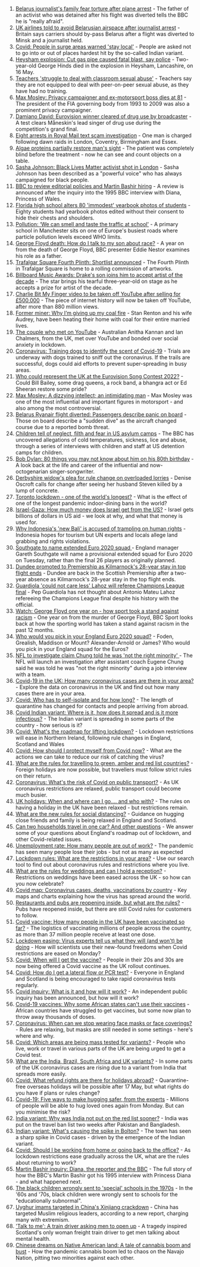 1. [Belarus journalist's family fear torture after plane arrest](https://www.bbc.co.uk/news/world-europe-57233412) - The father of an activist who was detained after his flight was diverted tells the BBC he is "really afraid".
2. [UK airlines told to avoid Belarusian airspace after journalist arrest](https://www.bbc.co.uk/news/uk-57232988) - Britain says carriers should by-pass Belarus after a flight was diverted to Minsk and a journalist held.
3. [Covid: People in surge areas warned 'stay local'](https://www.bbc.co.uk/news/uk-england-57232728) - People are asked not to go into or out of places hardest hit by the so-called Indian variant.
4. [Heysham explosion: Cut gas pipe caused fatal blast, say police](https://www.bbc.co.uk/news/uk-england-lancashire-57232373) - Two-year-old George Hinds died in the explosion in Heysham, Lancashire, on 16 May.
5. [Teachers 'struggle to deal with classroom sexual abuse'](https://www.bbc.co.uk/news/education-57231920) - Teachers say they are not equipped to deal with peer-on-peer sexual abuse, as they have had no training.
6. [Max Mosley: Privacy campaigner and ex-motorsport boss dies at 81](https://www.bbc.co.uk/news/uk-57232681) - The president of the FIA governing body from 1993 to 2009 was also a prominent privacy campaigner.
7. [Damiano David: Eurovision winner cleared of drug use by broadcaster](https://www.bbc.co.uk/news/world-europe-57234821) - A test clears Måneskin's lead singer of drug use during the competition's grand final.
8. [Eight arrests in Royal Mail text scam investigation](https://www.bbc.co.uk/news/uk-england-57226704) - One man is charged following dawn raids in London, Coventry, Birmingham and Essex.
9. [Algae proteins partially restore man's sight](https://www.bbc.co.uk/news/health-57226572) - The patient was completely blind before the treatment - now he can see and count objects on a table.
10. [Sasha Johnson: Black Lives Matter activist shot in London](https://www.bbc.co.uk/news/uk-england-57223755) - Sasha Johnson has been described as a "powerful voice" who has always campaigned for black people.
11. [BBC to review editorial policies and Martin Bashir hiring](https://www.bbc.co.uk/news/uk-57229049) - A review is announced after the inquiry into the 1995 BBC interview with Diana, Princess of Wales.
12. [Florida high school alters 80 'immodest' yearbook photos of students](https://www.bbc.co.uk/news/world-us-canada-57232694) - Eighty students had yearbook photos edited without their consent to hide their chests and shoulders.
13. [Pollution: ‘We can smell and taste the traffic at school'](https://www.bbc.co.uk/news/uk-57203122) - A primary school in Manchester sits on one of Europe's busiest roads where particle pollution levels exceed WHO limits.
14. [George Floyd death: How do I talk to my son about race?](https://www.bbc.co.uk/news/world-us-canada-57205016) - A year on from the death of George Floyd, BBC presenter Eddie Nestor examines his role as a father.
15. [Trafalgar Square Fourth Plinth: Shortlist announced](https://www.bbc.co.uk/news/uk-england-london-57227332) - The Fourth Plinth in Trafalgar Square is home to a rolling commission of artworks.
16. [Billboard Music Awards: Drake's son joins him to accept artist of the decade](https://www.bbc.co.uk/news/entertainment-arts-57226309) - The star brings his tearful three-year-old on stage as he accepts a prize for artist of the decade.
17. [Charlie Bit My Finger video to be taken off YouTube after selling for £500,000](https://www.bbc.co.uk/news/newsbeat-57227290) - The piece of internet history will now be taken off YouTube, after more than 880 million views.
18. [Former miner: Why I’m giving up my coal fire](https://www.bbc.co.uk/news/uk-england-57204325) - Stan Renton and his wife Audrey, have been heating their home with coal for their entire married lives.
19. [The couple who met on YouTube](https://www.bbc.co.uk/news/world-57204695) - Australian Anitha Kannan and Ian Chalmers, from the UK, met over YouTube and bonded over social anxiety in lockdown.
20. [Coronavirus: Training dogs to identify the scent of Covid-19](https://www.bbc.co.uk/news/uk-57225838) - Trials are underway with dogs trained to sniff out the coronavirus. If the trails are successful, dogs could aid efforts to prevent super-spreading in busy areas.
21. [Who could represent the UK at the Eurovision Song Contest 2022?](https://www.bbc.co.uk/news/entertainment-arts-57226754) - Could Bill Bailey, some drag queens, a rock band, a bhangra act or Ed Sheeran restore some pride?
22. [Max Mosley: A dizzying intellect; an intimidating man](https://www.bbc.co.uk/sport/formula1/57231465) - Max Mosley was one of the most influential and important figures in motorsport - and also among the most controversial.
23. [Belarus Ryanair flight diverted: Passengers describe panic on board](https://www.bbc.co.uk/news/world-europe-57180275) - Those on board describe a "sudden dive" as the aircraft changed course due to a reported bomb threat.
24. [Children tell of neglect, filth and fear in US asylum camps](https://www.bbc.co.uk/news/world-us-canada-57149721) - The BBC has uncovered allegations of cold temperatures, sickness, lice and abuse, through a series of interviews with children and staff at US detention camps for children.
25. [Bob Dylan: 80 things you may not know about him on his 80th birthday](https://www.bbc.co.uk/news/entertainment-arts-56716269) - A look back at the life and career of the influential and now-octogenarian singer-songwriter.
26. [Derbyshire widow's plea for rule change on overloaded lorries](https://www.bbc.co.uk/news/uk-england-derbyshire-57057482) - Denise Oscroft calls for change after seeing her husband Steven killed by a lump of concrete.
27. [Toronto lockdown - one of the world's longest?](https://www.bbc.co.uk/news/world-us-canada-57079577) - What is the effect of one of the longest pandemic indoor-dining bans in the world?
28. [Israel-Gaza: How much money does Israel get from the US?](https://www.bbc.co.uk/news/57170576) - Israel gets billions of dollars in US aid - we look at why, and what that money is used for.
29. [Why Indonesia's 'new Bali' is accused of trampling on human rights](https://www.bbc.co.uk/news/world-asia-56660294) - Indonesia hopes for tourism but UN experts and locals allege land grabbing and rights violations.
30. [Southgate to name extended Euro 2020 squad ](https://www.bbc.co.uk/sport/football/57235630) - England manager Gareth Southgate will name a provisional extended squad for Euro 2020 on Tuesday, rather than the final 26 players as originally planned.
31. [Dundee promoted to Premiership as Kilmarnock's 28-year stay in top flight ends](https://www.bbc.co.uk/sport/football/57139366) - Dundee are back in the Scottish Premiership after a two-year absence as Kilmarnock's 28-year stay in the top flight ends.
32. [Guardiola 'could not care less' Lahoz will referee Champions League final](https://www.bbc.co.uk/sport/football/57233786) - Pep Guardiola has not thought about Antonio Mateu Lahoz refereeing the Champions League final despite his history with the official.
33. [Watch: George Floyd one year on - how sport took a stand against racism](https://www.bbc.co.uk/sport/av/57231311) - One year on from the murder of George Floyd, BBC Sport looks back at how the sporting world has taken a stand against racism in the past 12 months.
34. [Who would you pick in your England Euro 2020 squad?](https://www.bbc.co.uk/sport/football/56541263) - Foden, Grealish, Maddison or Mount? Alexander-Arnold or James? Who would you pick in your England squad for the Euros?
35. [NFL to investigate claim Chung told he was 'not the right minority' ](https://www.bbc.co.uk/sport/american-football/57235844) - The NFL will launch an investigation after assistant coach Eugene Chung said he was told he was "not the right minority" during a job interview with a team.
36. [Covid-19 in the UK: How many coronavirus cases are there in your area?](https://www.bbc.co.uk/news/uk-51768274) - Explore the data on coronavirus in the UK and find out how many cases there are in your area.
37. [Covid: Who has to self-isolate and for how long?](https://www.bbc.co.uk/news/explainers-54239922) - The length of quarantine has changed for contacts and people arriving from abroad.
38. [Covid Indian variant: Where is it, how does it spread and is it more infectious?](https://www.bbc.co.uk/news/health-57157496) - The Indian variant is spreading in some parts of the country - how serious is it?
39. [Covid: What's the roadmap for lifting lockdown?](https://www.bbc.co.uk/news/explainers-52530518) - Lockdown restrictions will ease in Northern Ireland, following rule changes in England, Scotland and Wales
40. [Covid: How should I protect myself from Covid now?](https://www.bbc.co.uk/news/health-57087517) - What are the actions we can take to reduce our risk of catching the virus?
41. [What are the rules for travelling to green, amber and red list countries?](https://www.bbc.co.uk/news/explainers-52544307) - Foreign holidays are now possible, but travellers must follow strict rules on their return.
42. [Coronavirus: What's the risk of Covid on public transport?](https://www.bbc.co.uk/news/health-51736185) - As UK coronavirus restrictions are relaxed, public transport could become much busier.
43. [UK holidays: When and where can I go.... and who with?](https://www.bbc.co.uk/news/explainers-52646738) - The rules on having a holiday in the UK have been relaxed - but restrictions remain.
44. [What are the new rules for social distancing?](https://www.bbc.co.uk/news/uk-51506729) - Guidance on hugging close friends and family is being relaxed in England and Scotland.
45. [Can two households travel in one car? And other questions](https://www.bbc.co.uk/news/world-asia-china-51176409) - We answer some of your questions about England's roadmap out of lockdown, and other Covid-related issues.
46. [Unemployment rate: How many people are out of work?](https://www.bbc.co.uk/news/business-52660591) - The pandemic has seen many people lose their jobs - but not as many as expected
47. [Lockdown rules: What are the restrictions in your area?](https://www.bbc.co.uk/news/uk-54373904) - Use our search tool to find out about coronavirus rules and restrictions where you live.
48. [What are the rules for weddings and can I hold a reception?](https://www.bbc.co.uk/news/explainers-52811509) - Restrictions on weddings have been eased across the UK - so how can you now celebrate?
49. [Covid map: Coronavirus cases, deaths, vaccinations by country](https://www.bbc.co.uk/news/world-51235105) - Key maps and charts explaining how the virus has spread around the world.
50. [Restaurants and pubs are reopening inside, but what are the rules?](https://www.bbc.co.uk/news/business-52977388) - Pubs have reopened inside, but there are still Covid rules for customers to follow.
51. [Covid vaccine: How many people in the UK have been vaccinated so far?](https://www.bbc.co.uk/news/health-55274833) - The logistics of vaccinating millions of people across the country, as more than 37 million people receive at least one dose.
52. [Lockdown easing: Virus experts tell us what they will (and won't) be doing](https://www.bbc.co.uk/news/uk-57069293) - How will scientists use their new-found freedoms when Covid restrictions are eased on Monday?
53. [Covid: When will I get the vaccine?](https://www.bbc.co.uk/news/health-55045639) - People in their 20s and 30s are now being offered a Covid vaccine as the UK rollout continues.
54. [Covid: How do I get a lateral flow or PCR test?](https://www.bbc.co.uk/news/health-51943612) - Everyone in England and Scotland is being encouraged to take rapid coronavirus tests regularly.
55. [Covid inquiry: What is it and how will it work?](https://www.bbc.co.uk/news/explainers-57085964) - An independent public inquiry has been announced, but how will it work?
56. [Covid-19 vaccines: Why some African states can't use their vaccines](https://www.bbc.co.uk/news/56940657) - African countries have struggled to get vaccines, but some now plan to throw away thousands of doses.
57. [Coronavirus: When can we stop wearing face masks or face coverings?](https://www.bbc.co.uk/news/health-51205344) - Rules are relaxing, but masks are still needed in some settings - here's where and why.
58. [Covid: Which areas are being mass tested for variants?](https://www.bbc.co.uk/news/explainers-54872039) - People who live, work or travel in various parts of the UK are being urged to get a Covid test.
59. [What are the India, Brazil, South Africa and UK variants?](https://www.bbc.co.uk/news/health-55659820) - In some parts of the UK coronavirus cases are rising due to a variant from India that spreads more easily.
60. [Covid: What refund rights are there for holidays abroad?](https://www.bbc.co.uk/news/business-51615412) - Quarantine-free overseas holidays will be possible after 17 May, but what rights do you have if plans or rules change?
61. [Covid-19: Five ways to make hugging safer, from the experts](https://www.bbc.co.uk/news/uk-57083571) - Millions of people will be able to hug loved ones again from Monday. But can you minimise the risk?
62. [India variant: Why was India not put on the red list sooner?](https://www.bbc.co.uk/news/56801288) - India was put on the travel ban list two weeks after Pakistan and Bangladesh.
63. [Indian variant: What's causing the spike in Bolton?](https://www.bbc.co.uk/news/health-57094274) - The town has seen a sharp spike in Covid cases - driven by the emergence of the Indian variant.
64. [Covid: Should I be working from home or going back to the office?](https://www.bbc.co.uk/news/business-52567567) - As lockdown restrictions ease gradually across the UK, what are the rules about returning to work?
65. [Martin Bashir inquiry: Diana, the reporter and the BBC](https://www.bbc.co.uk/news/uk-56680229) - The full story of how the BBC's Martin Bashir got his 1995 interview with Princess Diana - and what happened next.
66. [The black children wrongly sent to 'special' schools in the 1970s](https://www.bbc.co.uk/news/uk-57099654) - In the '60s and '70s, black children were wrongly sent to schools for the "educationally subnormal".
67. [Uyghur imams targeted in China's Xinjiang crackdown](https://www.bbc.co.uk/news/world-asia-china-56986057) - China has targeted Muslim religious leaders, according to a new report, charging many with extremism.
68. ['Talk to me': A train driver asking men to open up](https://www.bbc.co.uk/news/stories-57060971) - A tragedy inspired Scotland's only woman freight train driver to get men talking about mental health.
69. [Chinese dreams on Native American land: A tale of cannabis boom and bust](https://www.bbc.co.uk/news/world-us-canada-56835897) - How the pandemic cannabis boom led to chaos on the Navajo Nation, pitting two minorities against each other.
